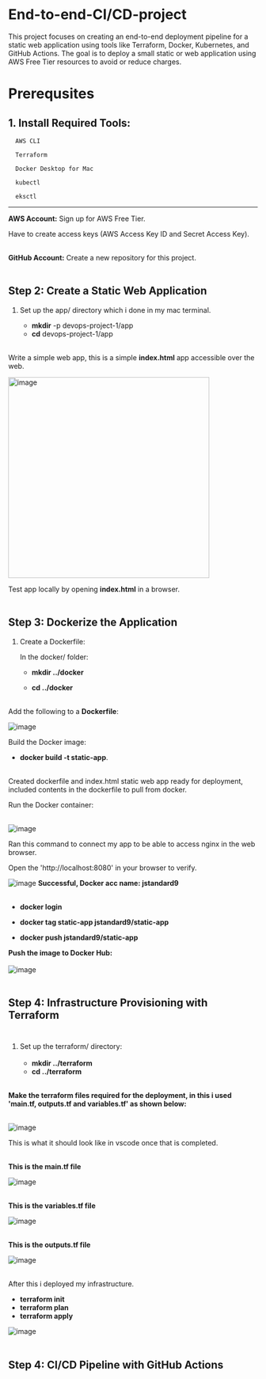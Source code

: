 # End-to-end-CI/CD-project
This project focuses on creating an end-to-end deployment pipeline for a static web application using tools like Terraform, Docker, Kubernetes, and GitHub Actions. The goal is to deploy a small static or web application using AWS Free Tier resources to avoid or reduce charges.


# Prerequsites

## 1. Install Required Tools:
      
      AWS CLI
      
      Terraform
      
      Docker Desktop for Mac
      
      kubectl
      
      eksctl
---
**AWS Account:**
Sign up for AWS Free Tier.

Have to create access keys (AWS Access Key ID and Secret Access Key).<br><br> 

**GitHub Account:**
Create a new repository for this project.<br><br>

## Step 2: Create a Static Web Application

1. Set up the app/ directory which i done in my mac terminal.<br>

     - **mkdir** -p devops-project-1/app
     - **cd** devops-project-1/app <br><br>
     
 
Write a simple web app, this is a simple **index.html** app accessible over the web.<br>


<img width="406" alt="image" src="https://github.com/user-attachments/assets/e7034635-8ca5-4823-a689-7de886555936" /><br>


Test app locally by opening **index.html** in a browser.<br><br>


## Step 3: Dockerize the Application

1. Create a Dockerfile:

   In the docker/ folder:

   - **mkdir ../docker**
  
   - **cd ../docker**<br><br>

Add the following to a **Dockerfile**:

![image](https://github.com/user-attachments/assets/f39789b2-7b67-46bb-ade5-b8141ae529e5)



Build the Docker image:

- **docker build -t static-app**.<br><br>



Created dockerfile and index.html static web app ready for deployment, included contents in the dockerfile to pull from docker.<br>

Run the Docker container:<br><br>


![image](https://github.com/user-attachments/assets/289f703e-6c60-4487-a333-7d493c37020d)

Ran this command to connect my app to be able to access nginx in the web browser.<br>

Open the 'http://localhost:8080' in your browser to verify.

![image](https://github.com/user-attachments/assets/11bc1b53-1bc0-47ac-a5d2-c85f9cf643e9)
**Successful, Docker acc name: jstandard9<br><br>**

- **docker login**

- **docker tag static-app jstandard9/static-app**

- **docker push jstandard9/static-app**

**Push the image to Docker Hub:** <br><br>
![image](https://github.com/user-attachments/assets/9a52c6fa-bbae-4bd3-a9a5-0113225f0e29) <br><br>



## Step 4:  Infrastructure Provisioning with Terraform<br><br>

1. Set up the terraform/ directory:<br><br>
   - **mkdir ../terraform**
   - **cd ../terraform** <br><br>


**Make the terraform files required for the deployment, in this i used 'main.tf, outputs.tf and variables.tf' as shown below:** <br><br>

![image](https://github.com/user-attachments/assets/0e12cbc6-6477-4bf0-903f-dfb4a6e22ba9)

This is what it should look like in vscode once that is completed.<br><br>

**This is the main.tf file** <br>

![image](https://github.com/user-attachments/assets/51d53117-944c-4a15-96b8-ea68aa067f46) <br><br>

**This is the variables.tf file** <br>

![image](https://github.com/user-attachments/assets/dd64e409-8586-41cc-baf8-1aa803b2d1b1) <br><br>

**This is the outputs.tf file** <br>

![image](https://github.com/user-attachments/assets/1ca24b1f-5aea-4c10-bf2b-5d92a3a3a2ea) <br><br>

After this i deployed my infrastructure. <br>

- **terraform init**
- **terraform plan**
- **terraform apply**

![image](https://github.com/user-attachments/assets/f0b66407-f882-4920-8ffe-f5da9c36afc9) <br><br>


## Step 4:  CI/CD Pipeline with GitHub Actions<br><br>



































  
